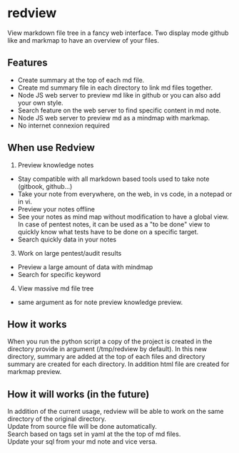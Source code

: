 # redview
View markdown file tree in a fancy web interface. Two display mode github like and markmap to have an overview of your files.

## Features
- Create summary at the top of each md file.
- Create md summary file in each directory to link md files together.
- Node JS web server to preview md like in github or you can also add your own style.
- Search feature on the web server to find specific content in md note.
- Node JS web server to preview md as a mindmap with markmap.
- No internet connexion required

## When use Redview
1. Preview knowledge notes
  - Stay compatible with all markdown based tools used to take note (gitbook, github...)
  - Take your note from everywhere, on the web, in vs code, in a notepad or in vi.
  - Preview your notes offline
  - See your notes as mind map without modification to have a global view. In case of pentest notes, it can be used as a "to be done" view to quickly know what tests have to be done on a specific target.
  - Search quickly data in your notes
3. Work on large pentest/audit results
  - Preview a large amount of data with mindmap
  - Search for specific keyword
4. View massive md file tree
  - same argument as for note preview knowledge preview.
    
## How it works
When you run the python script a copy of the project is created in the directory provide in argument (/tmp/redview by default). In this new directory, summary are added at the top of each files and directory summary are created for each directory. In addition html file are created for markmap preview.

## How it will works (in the future)
In addition of the current usage, redview will be able to work on the same directory of the original directory.   
Update from source file will be done automatically.  
Search based on tags set in yaml at the the top of md files.  
Update your sql from your md note and vice versa.
